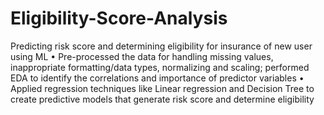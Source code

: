 # Eligibility-Score-Analysis
Predicting risk score and determining eligibility for insurance of new user using ML
•	Pre-processed the data for handling missing values, inappropriate formatting/data types, normalizing and scaling; performed EDA to identify the correlations and importance of predictor variables
•	Applied regression techniques like Linear regression and Decision Tree to create predictive models that generate risk score and determine eligibility 
